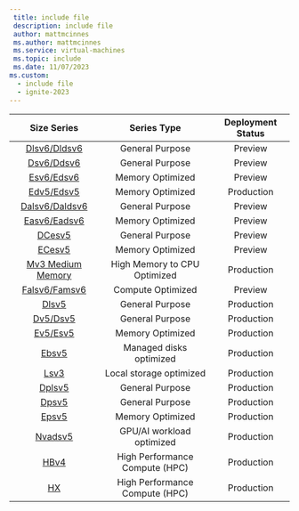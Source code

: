 ```yaml
---
 title: include file
 description: include file
 author: mattmcinnes
 ms.author: mattmcinnes
 ms.service: virtual-machines
 ms.topic: include
 ms.date: 11/07/2023
ms.custom:
  - include file
  - ignite-2023
---
```


| Size Series | Series Type | Deployment Status |
|:-:|:-:|:-:|
| [Dlsv6/Dldsv6](/azure/virtual-machines/dlsv6-dldsv6-series)  | General Purpose              | Preview    |
| [Dsv6/Ddsv6](/azure/virtual-machines/dsv6-ddsv6-series)      | General Purpose              | Preview    |
| [Esv6/Edsv6](/azure/virtual-machines/esv6-edsv6-series)      | Memory Optimized             | Preview    |
| [Edv5/Edsv5](/azure/virtual-machines/edv5-edsv5-series)      | Memory Optimized             | Production |
| [Dalsv6/Daldsv6](/azure/virtual-machines/dalsv6-daldsv6-series) | General Purpose           | Preview    |
| [Easv6/Eadsv6](/azure/virtual-machines/easv6-eadsv6-series)  | Memory Optimized             | Preview    |
| [DCesv5](/azure/virtual-machines/dcesv5-dcedsv5-series)      | General Purpose              | Preview    |
| [ECesv5](/azure/virtual-machines/ecesv5-ecedsv5-series)      | Memory Optimized             | Preview    |
| [Mv3 Medium Memory](/azure/virtual-machines/msv3-mdsv3-medium-series)| High Memory to CPU Optimized | Production  |
| [Falsv6/Famsv6](/azure/virtual-machines/fasv6-falsv6-series) | Compute Optimized              | Preview    |
| [Dlsv5](/azure/virtual-machines/dlsv5-dldsv5-series)         | General Purpose                | Production |
| [Dv5/Dsv5](/azure/virtual-machines/dv5-dsv5-series)          | General Purpose                | Production |
| [Ev5/Esv5](/azure/virtual-machines/ev5-esv5-series)          | Memory Optimized               | Production |
| [Ebsv5](/azure/virtual-machines/ebdsv5-ebsv5-series)         | Managed disks optimized        | Production |
| [Lsv3](/azure/virtual-machines/lsv3-series)                  | Local storage optimized        | Production |
| [Dplsv5](/azure/virtual-machines/dplsv5-dpldsv5-series)      | General Purpose                | Production |
| [Dpsv5](/azure/virtual-machines/dpsv5-dpdsv5-series)         | General Purpose                | Production |
| [Epsv5](/azure/virtual-machines/epsv5-epdsv5-series)         | Memory Optimized               | Production |
| [Nvadsv5](/azure/virtual-machines/nva10v5-series)            | GPU/AI workload optimized      | Production |
| [HBv4](/azure/virtual-machines/hbv4-series)                  | High Performance Compute (HPC) | Production |
| [HX](/azure/virtual-machines/hx-series)                      | High Performance Compute (HPC) | Production |
